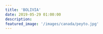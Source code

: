 ```yaml
---
title: 'BOLIVIA'
date: 2019-05-29 01:00:00
description:
featured_image: '/images/canada/peyto.jpg'
---
```

